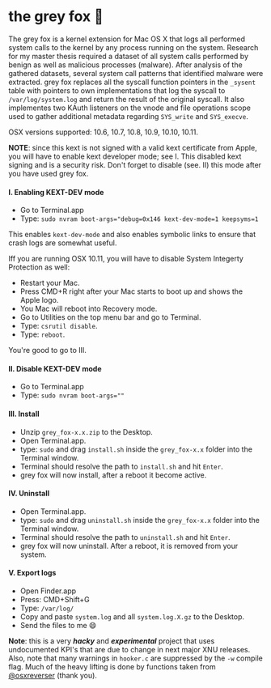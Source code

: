# the grey fox :wolf:
The grey fox is a kernel extension for Mac OS X that logs all performed system calls to the kernel by any process running on the system. Research for my master thesis required a dataset of all system calls performed by benign as well as malicious processes (malware). After analysis of the gathered datasets, several system call patterns that identified malware were extracted. 
grey fox replaces all the syscall function pointers in the `_sysent` table with pointers to own implementations that log the syscall to `/var/log/system.log` and return the result of the original syscall. It also implementes two KAuth listeners on the vnode and file operations scope used to gather additional metadata regarding `SYS_write` and `SYS_execve`.

OSX versions supported: 10.6, 10.7, 10.8, 10.9, 10.10, 10.11.

__NOTE__: since this kext is not signed with a valid kext certificate from Apple, you will have to enable kext developer mode; see I. This disabled kext signing and is a security risk. Don't forget to disable (see. II) this mode after you have used grey fox. 

#### I. Enabling KEXT-DEV mode

- Go to Terminal.app
- Type: `sudo nvram boot-args="debug=0x146 kext-dev-mode=1 keepsyms=1`

This enables `kext-dev-mode` and also enables symbolic links to ensure that crash logs are somewhat useful.

Iff you are running OSX 10.11, you will have to disable System Integerty Protection as well:
- Restart your Mac.
- Press CMD+R right after your Mac starts to boot up and shows the Apple logo.
- You Mac will reboot into Recovery mode. 
- Go to Utilities on the top menu bar and go to Terminal.
- Type: `csrutil disable`.
- Type: `reboot`.

You're good to go to III.

#### II. Disable KEXT-DEV mode

- Go to Terminal.app
- Type: `sudo nvram boot-args=""`

#### III. Install

- Unzip `grey_fox-x.x.zip` to the Desktop.
- Open Terminal.app.
- type: `sudo` and drag `install.sh` inside the `grey_fox-x.x` folder into the Terminal window.
- Terminal should resolve the path to `install.sh` and hit `Enter`.
- grey fox will now install, after a reboot it become active.

#### IV. Uninstall

- Open Terminal.app.
- type: `sudo` and drag `uninstall.sh` inside the `grey_fox-x.x` folder into the Terminal window.
- Terminal should resolve the path to `uninstall.sh` and hit `Enter`.
- grey fox will now uninstall. After a reboot, it is removed from your system.


#### V. Export logs

- Open Finder.app
- Press: CMD+Shift+G
- Type: `/var/log/`
- Copy and paste `system.log` and all `system.log.X.gz` to the Desktop. 
- Send the files to me :smile:



**Note**: this is a very **_hacky_** and **_experimental_** project that uses undocumented KPI's that are due to change in next major XNU releases. Also, note that many warnings in `hooker.c` are suppressed by the `-w` compile flag. Much of the heavy lifting is done by functions taken from [@osxreverser](https://github.com/gdbinit/onyx-the-black-cat) (thank you). 
